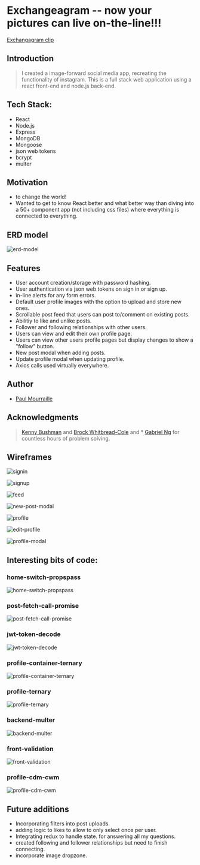 # Exchangeagram -- now your pictures can live on-the-line!!!
[Exchangagram clip](https://www.youtube.com/watch?v=JfhV_ezOxgA)

## Introduction
> I created a image-forward social media app, recreating the functionality of instagram. This is a full stack web application using a react front-end and node.js back-end.

## Tech Stack:
* React
* Node.js
* Express
* MongoDB
* Mongoose
* json web tokens
* bcrypt
* multer

## Motivation
* to change the world!
* Wanted to get to know React better and what better way than diving into a 50+ component app (not including css files) where everything is connected to everything.

## ERD model
![erd-model](/erd/erd.png)

## Features
* User account creation/storage with password hashing.
* User authentication via json web tokens on sign in or sign up.
* in-line alerts for any form errors.
* Default user profile images with the option to upload and store new ones.
* Scrollable post feed that users can post to/comment on existing posts.
* Abilitiy to like and unlike posts.
* Follower and following relationships with other users.
* Users can view and edit their own profile page.
* Users can view other users profile pages but display changes to show a "follow" button.
* New post modal when adding posts.
* Update profile modal when updating profile.
* Axios calls used virtually everywhere.

## Author
* [Paul Mourraille](https://github.com/pmourraille)

## Acknowledgments
> [Kenny Bushman](https://github.com/kbbushman) and [Brock Whitbread-Cole](https://github.com/brockwc) and * [Gabriel Ng](https://github.com/gabe-ng) for countless hours of problem solving.



## Wireframes
![signin](/wireframes/signin.png)

![signup](/wireframes/signup.png)

![feed](/wireframes/feed.png)

![new-post-modal](/wireframes/new-post-modal.png)

![profile](/wireframes/profile.png)

![edit-profile](/src/wireframes/edit-profile.png)

![profile-modal](/wireframes/profile-img-modal.png)


## Interesting bits of code:

### home-switch-propspass
![home-switch-propspass](/code-examples/home-switch.png)

### post-fetch-call-promise
![post-fetch-call-promise](/code-examples/post-fetch-call-promise.png)

### jwt-token-decode
![jwt-token-decode](/code-examples/jwt-token-decode.png)

### profile-container-ternary
![profile-container-ternary](/code-examples/profile-container-ternary.png)

### profile-ternary
![profile-ternary](/code-examples/profile-ternary.png)

### backend-multer
![backend-multer](/code-examples/backend-multer.png)

### front-validation
![front-validation](/code-examples/front-validation.png)

### profile-cdm-cwm
![profile-cdm-cwm](/code-examples/profile-cdm-cwm.png)


## Future additions
* Incorporating filters into post uploads.
* adding logic to likes to allow to only select once per user.
* Integrating redux to handle state. for answering all my questions.
* created following and follower relationships but need to finish connecting.
* incorporate image dropzone.





